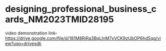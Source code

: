 # designing_professional_business_cards_NM2023TMID28195

video demonstration link-https://drive.google.com/file/d/181M8RiRa3BqLlnM7xVCK9zUbOP6hd5qg/view?usp=drivesdk
